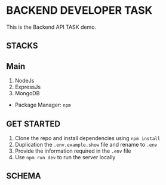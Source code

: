 # BACKEND DEVELOPER TASK

This is the Backend API TASK demo.

## STACKS

## Main

1. NodeJs
2. ExpressJs
3. MongoDB

- Package Manager: `npm`

## GET STARTED

1. Clone the repo and install dependencies using `npm install`
2. Duplication the `.env.example.show` file and rename to `.env`
3. Provide the information required in the `.env` file
2. Use `npm run dev` to run the server locally


## SCHEMA

